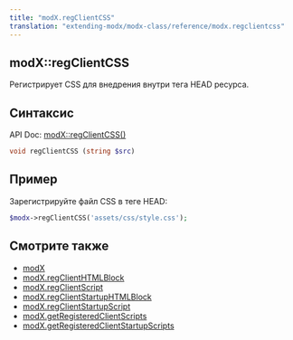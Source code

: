 ```yaml
---
title: "modX.regClientCSS"
translation: "extending-modx/modx-class/reference/modx.regclientcss"
---
```


## modX::regClientCSS

Регистрирует CSS для внедрения внутри тега HEAD ресурса.

## Синтаксис

API Doc: [modX::regClientCSS()](http://api.modx.com/revolution/2.2/db_core_model_modx_modx.class.html#%5CmodX::regClientCSS())

``` php
void regClientCSS (string $src)
```

## Пример

Зарегистрируйте файл CSS в теге HEAD:

``` php
$modx->regClientCSS('assets/css/style.css');
```

## Смотрите также

- [modX](extending-modx/core-model/modx "modX")
- [modX.regClientHTMLBlock](extending-modx/modx-class/reference/modx.regclienthtmlblock "modX.regClientHTMLBlock")
- [modX.regClientScript](extending-modx/modx-class/reference/modx.regclientscript "modX.regClientScript")
- [modX.regClientStartupHTMLBlock](extending-modx/modx-class/reference/modx.regclientstartuphtmlblock "modX.regClientStartupHTMLBlock")
- [modX.regClientStartupScript](extending-modx/modx-class/reference/modx.regclientstartupscript "modX.regClientStartupScript")
- [modX.getRegisteredClientScripts](extending-modx/modx-class/reference/modx.getregisteredclientscripts "modX.getRegisteredClientScripts")
- [modX.getRegisteredClientStartupScripts](extending-modx/modx-class/reference/modx.getregisteredclientstartupscripts "modX.getRegisteredClientStartupScripts")
